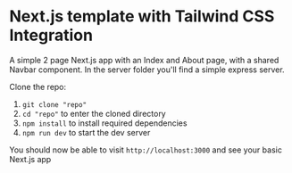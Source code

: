 # Next.js template with Tailwind CSS Integration

A simple 2 page Next.js app with an Index and About page, with a shared Navbar component. In the server folder you'll find a simple express server.

Clone the repo:
1. `git clone "repo"`  
2. `cd "repo"` to enter the cloned directory  
3. `npm install` to install required dependencies
4. `npm run dev` to start the dev server

You should now be able to visit `http://localhost:3000` and see your basic Next.js app